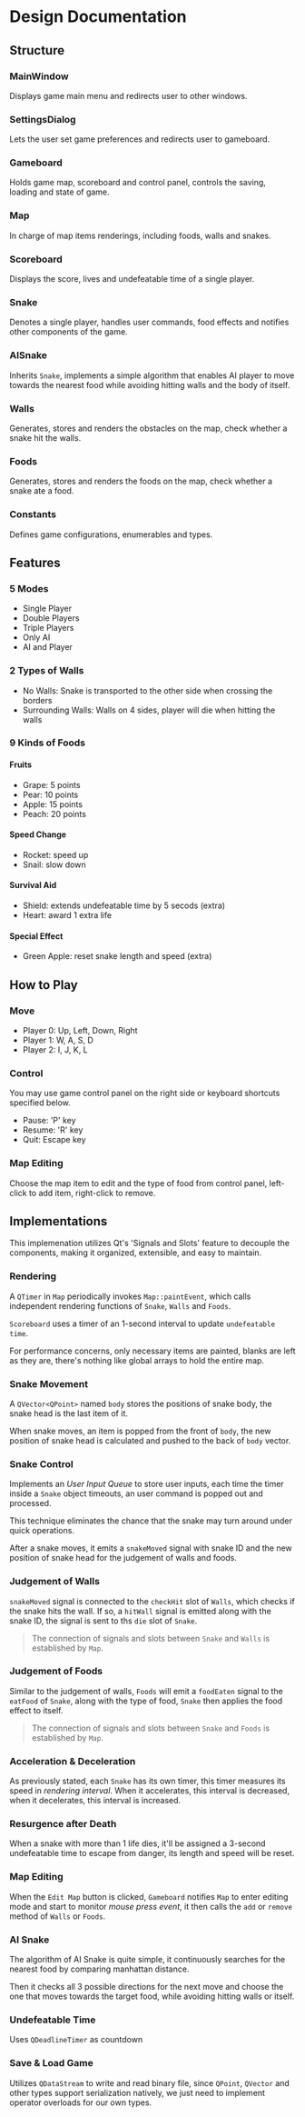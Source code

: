 Design Documentation
===

## Structure
### MainWindow
Displays game main menu and redirects user to other windows.

### SettingsDialog
Lets the user set game preferences and redirects user to gameboard.

### Gameboard
Holds game map, scoreboard and control panel, controls the saving, loading and state of game.

### Map
In charge of map items renderings, including foods, walls and snakes.

### Scoreboard
Displays the score, lives and undefeatable time of a single player.

### Snake
Denotes a single player, handles user commands, food effects and notifies other components of the game.

### AISnake
Inherits `Snake`, implements a simple algorithm that enables AI player to move towards the nearest food while avoiding hitting walls and the body of itself.

### Walls
Generates, stores and renders the obstacles on the map, check whether a snake hit the walls.

### Foods
Generates, stores and renders the foods on the map, check whether a snake ate a food.

### Constants
Defines game configurations, enumerables and types.

## Features
### 5 Modes
- Single Player
- Double Players
- Triple Players
- Only AI
- AI and Player

### 2 Types of Walls
- No Walls: Snake is transported to the other side when crossing the borders
- Surrounding Walls: Walls on 4 sides, player will die when hitting the walls

### 9 Kinds of Foods
#### Fruits
- Grape: 5 points
- Pear: 10 points
- Apple: 15 points
- Peach: 20 points

#### Speed Change
- Rocket: speed up
- Snail: slow down

#### Survival Aid
- Shield: extends undefeatable time by 5 secods (extra)
- Heart: award 1 extra life

#### Special Effect
- Green Apple: reset snake length and speed (extra)

## How to Play
### Move
- Player 0: Up, Left, Down, Right
- Player 1: W, A, S, D
- Player 2: I, J, K, L

### Control
You may use game control panel on the right side or keyboard shortcuts specified below.

- Pause: 'P' key
- Resume: 'R' key
- Quit: Escape key

### Map Editing
Choose the map item to edit and the type of food from control panel, left-click to add item, right-click to remove.

## Implementations
This implemenation utilizes Qt's 'Signals and Slots' feature to decouple the components, making it organized, extensible, and easy to maintain.

### Rendering
A `QTimer` in `Map` periodically invokes `Map::paintEvent`, which calls independent rendering functions of `Snake`, `Walls` and `Foods`.

`Scoreboard` uses a timer of an 1-second interval to update `undefeatable time`.

For performance concerns, only necessary items are painted, blanks are left as they are, there's nothing like global arrays to hold the entire map.

### Snake Movement
A `QVector<QPoint>` named `body` stores the positions of snake body, the snake head is the last item of it.

When snake moves, an item is popped from the front of `body`, the new position of snake head is calculated and pushed to the back of `body` vector.

### Snake Control
Implements an _User Input Queue_ to store user inputs, each time the timer inside a `Snake` object timeouts, an user command is popped out and processed.

This technique eliminates the chance that the snake may turn around under quick operations.

After a snake moves, it emits a `snakeMoved` signal with snake ID and the new position of snake head for the judgement of walls and foods.

### Judgement of Walls
`snakeMoved` signal is connected to the `checkHit` slot of `Walls`, which checks if the snake hits the wall. If so, a `hitWall` signal is emitted along with the snake ID, the signal is sent to ths `die` slot of `Snake`.

> The connection of signals and slots between `Snake` and `Walls` is established by `Map`.

### Judgement of Foods
Similar to the judgement of walls, `Foods` will emit  a `foodEaten` signal to the `eatFood` of `Snake`, along with the type of food, `Snake` then applies the food effect to itself.

> The connection of signals and slots between `Snake` and `Foods` is established by `Map`.
> 
### Acceleration & Deceleration
As previously stated, each `Snake` has its own timer, this timer measures its speed in _rendering interval_. When it accelerates, this interval is decreased, when it decelerates, this interval is increased.

### Resurgence after Death
When a snake with more than 1 life dies, it'll be assigned a 3-second undefeatable time to escape from danger, its length and speed will be reset.

### Map Editing
When the `Edit Map` button is clicked, `Gameboard` notifies `Map` to enter editing mode and start to monitor _mouse press event_, it then calls the `add` or `remove` method of `Walls` or `Foods`.

### AI Snake
The algorithm of AI Snake is quite simple, it continuously searches for the nearest food by comparing manhattan distance.

Then it checks all 3 possible directions for the next move and choose the one that moves towards the target food, while avoiding hitting walls or itself.

### Undefeatable Time
Uses `QDeadlineTimer` as countdown

### Save & Load Game
Utilizes `QDataStream` to write and read binary file, since `QPoint`, `QVector` and other types support serialization natively, we just need to implement operator overloads for our own types.



